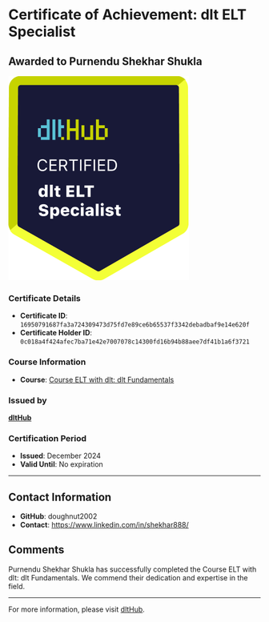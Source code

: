 
# Certificate of Achievement: dlt ELT Specialist

## Awarded to **Purnendu Shekhar Shukla**

![Course Image](../badges/dlt_ELT_specialist.png)

### Certificate Details
- **Certificate ID**: `16950791687fa3a724309473d75fd7e89ce6b65537f3342debadbaf9e14e620f`
- **Certificate Holder ID**: `0c018a4f424afec7ba71e42e7007078c14300fd16b94b88aee7df41b1a6f3721`

### Course Information
- **Course**: [Course ELT with dlt: dlt Fundamentals](https://github.com/dlt-hub/dlthub-education/tree/main/courses/dlt_fundamentals_dec_2024)

### Issued by
[**dltHub**](https://dlthub.com/) 

### Certification Period
- **Issued**: December 2024
- **Valid Until**: No expiration

---

## Contact Information
- **GitHub**: doughnut2002
- **Contact**: https://www.linkedin.com/in/shekhar888/

## Comments
Purnendu Shekhar Shukla has successfully completed the Course ELT with dlt: dlt Fundamentals. We commend their dedication and expertise in the field.

---

For more information, please visit [dltHub](https://dlthub.com/).
    